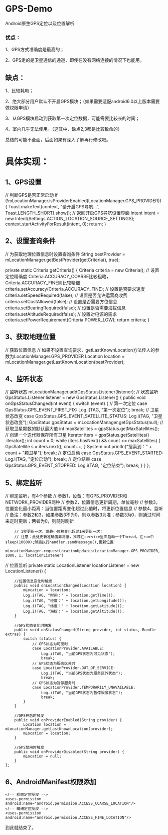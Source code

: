 # GPS-Demo
Android原生GPS定位以及位置解析

### 优点：

 1、GPS方式准确度是最高的；

2、GPS走的是卫星通信的通道，即使在没有网络连接的情况下也能用。

## 缺点：

1、比较耗电；

2、绝大部分用户默认不开启GPS模块；（如果需要适配android6.0以上版本需要做权限申请）

3、从GPS模块启动到获取第一次定位数据，可能需要比较长的时间；

4、室内几乎无法使用。（这其中，缺点2,3都是比较致命的）



总结的可能不全面，后面如果有深入了解再行修改吧。

# 具体实现：

## 1、GPS设置



// 判断GPS是否正常启动
        if (!mLocationManager.isProviderEnabled(LocationManager.GPS_PROVIDER)) {
            Toast.makeText(context, "请开启GPS导航...", Toast.LENGTH_SHORT).show();
            // 返回开启GPS导航设置界面
            Intent intent = new Intent(Settings.ACTION_LOCATION_SOURCE_SETTINGS);
            context.startActivityForResult(intent, 0);
            return;
        }


## 2、设置查询条件





// 为获取地理位置信息时设置查询条件
        String bestProvider = mLocationManager.getBestProvider(getCriteria(), true);





private static Criteria getCriteria() {
        Criteria criteria = new Criteria();
        // 设置定位精确度 Criteria.ACCURACY_COARSE比较粗略，Criteria.ACCURACY_FINE则比较精细
        criteria.setAccuracy(Criteria.ACCURACY_FINE);
        // 设置是否要求速度
        criteria.setSpeedRequired(false);
        // 设置是否允许运营商收费
        criteria.setCostAllowed(false);
        // 设置是否需要方位信息
        criteria.setBearingRequired(false);
        // 设置是否需要海拔信息
        criteria.setAltitudeRequired(false);
        // 设置对电源的需求
        criteria.setPowerRequirement(Criteria.POWER_LOW);
        return criteria;
   }





## 3、获取地理位置



// 获取位置信息
        // 如果不设置查询要求，getLastKnownLocation方法传人的参数为LocationManager.GPS_PROVIDER
        Location location = mLocationManager.getLastKnownLocation(bestProvider);

## 4、监听状态





// 监听状态
        mLocationManager.addGpsStatusListener(listener);
// 状态监听
    GpsStatus.Listener listener = new GpsStatus.Listener() {
        public void onGpsStatusChanged(int event) {
            switch (event) {
                // 第一次定位
                case GpsStatus.GPS_EVENT_FIRST_FIX:
                    Log.i(TAG, "第一次定位");
                    break;
                // 卫星状态改变
                case GpsStatus.GPS_EVENT_SATELLITE_STATUS:
                    Log.i(TAG, "卫星状态改变");
                    GpsStatus gpsStatus = mLocationManager.getGpsStatus(null);
                    // 获取卫星颗数的默认最大值
                    int maxSatellites = gpsStatus.getMaxSatellites();
                    // 创建一个迭代器保存所有卫星
                    Iterator<GpsSatellite> iters = gpsStatus.getSatellites()
                            .iterator();
                    int count = 0;
                    while (iters.hasNext() && count <= maxSatellites) {
                        GpsSatellite s = iters.next();
                        count++;
                    }
                    System.out.println("搜索到：" + count + "颗卫星");
                    break;
                // 定位启动
                case GpsStatus.GPS_EVENT_STARTED:
                    Log.i(TAG, "定位启动");
                    break;
                // 定位结束
                case GpsStatus.GPS_EVENT_STOPPED:
                    Log.i(TAG, "定位结束");
                    break;
            }
        }
    };


## 5、绑定监听



// 绑定监听，有4个参数
        // 参数1，设备：有GPS_PROVIDER和NETWORK_PROVIDER两种
        // 参数2，位置信息更新周期，单位毫秒
        // 参数3，位置变化最小距离：当位置距离变化超过此值时，将更新位置信息
        // 参数4，监听
        // 备注：参数2和3，如果参数3不为0，则以参数3为准；参数3为0，则通过时间来定时更新；两者为0，则随时刷新

        // 1秒更新一次，或最小位移变化超过1米更新一次；
        // 注意：此处更新准确度非常低，推荐在service里面启动一个Thread，在run中sleep(10000);然后执行handler.sendMessage(),更新位置
        mLocationManager.requestLocationUpdates(LocationManager.GPS_PROVIDER, 1000, 1, locationListener)

// 位置监听
    private static LocationListener locationListener = new LocationListener() {

        //位置信息变化时触发
        public void onLocationChanged(Location location) {
            mLocation = location;
            Log.i(TAG, "时间：" + location.getTime());
            Log.i(TAG, "经度：" + location.getLongitude());
            Log.i(TAG, "纬度：" + location.getLatitude());
            Log.i(TAG, "海拔：" + location.getAltitude());
        }

        //GPS状态变化时触发
        public void onStatusChanged(String provider, int status, Bundle extras) {
            switch (status) {
                // GPS状态为可见时
                case LocationProvider.AVAILABLE:
                    Log.i(TAG, "当前GPS状态为可见状态");
                    break;
                // GPS状态为服务区外时
                case LocationProvider.OUT_OF_SERVICE:
                    Log.i(TAG, "当前GPS状态为服务区外状态");
                    break;
                // GPS状态为暂停服务时
                case LocationProvider.TEMPORARILY_UNAVAILABLE:
                    Log.i(TAG, "当前GPS状态为暂停服务状态");
                    break;
            }
        }

        //GPS开启时触发
        public void onProviderEnabled(String provider) {
            Location location = mLocationManager.getLastKnownLocation(provider);
            mLocation = location;
        }

        //GPS禁用时触发
        public void onProviderDisabled(String provider) {
            mLocation = null;
        }
    };





## 6、AndroidManifest权限添加



    <!-- 粗略定位授权 -->
    <uses-permission android:name="android.permission.ACCESS_COARSE_LOCATION"/>
    <!-- 精细定位授权 -->
    <uses-permission android:name="android.permission.ACCESS_FINE_LOCATION"/>


到此就结束了。
